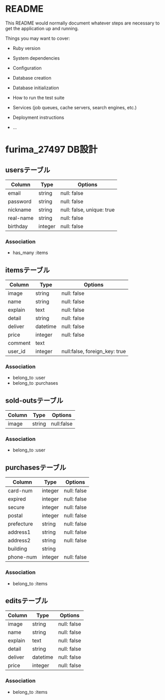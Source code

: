 # README

This README would normally document whatever steps are necessary to get the
application up and running.

Things you may want to cover:

* Ruby version

* System dependencies

* Configuration

* Database creation

* Database initialization

* How to run the test suite

* Services (job queues, cache servers, search engines, etc.)

* Deployment instructions

* ...

# furima_27497 DB設計
## usersテーブル
|Column|Type|Options|
|------|----|-------|
|email|string|null: false|
|password|string|null: false|
|nickname|string|null: false, unique: true|
|real-name|string|null: false|
|birthday|integer|null: false|
### Association
- has_many :items


## itemsテーブル
|Column|Type|Options|
|------|----|-------|
|image|string|null: false|
|name|string|null: false|
|explain|text|null: false|
|detail|string|null: false|
|deliver|datetime|null: false|
|price|integer|null: false|
|comment|text||
|user_id|integer|null:false, foreign_key: true|
### Association
- belong_to :user
- belong_to :purchases


## sold-outsテーブル
|Column|Type|Options|
|------|----|-------|
|image|string|null:false|
### Association
- belong_to :user

## purchasesテーブル
|Column|Type|Options|
|------|----|-------|
|card-num|integer|null: false|
|expired|integer|null: false|
|secure|integer|null: false|
|postal|integer|null: false|
|prefecture|string|null: false|
|address1|string|null: false|
|address2|string|null: false|
|building|string||
|phone-num|integer|null: false|
### Association
- belong_to :items

## editsテーブル
|Column|Type|Options|
|------|----|-------|
|image|string|null: false|
|name|string|null: false|
|explain|text|null: false|
|detail|string|null: false|
|deliver|datetime|null: false|
|price|integer|null: false|
### Association
- belong_to :items
